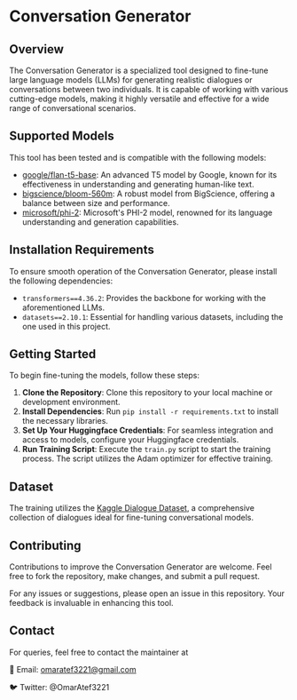 # Conversation Generator

## Overview
The Conversation Generator is a specialized tool designed to fine-tune large language models (LLMs) for generating realistic dialogues or conversations between two individuals. It is capable of working with various cutting-edge models, making it highly versatile and effective for a wide range of conversational scenarios.

## Supported Models
This tool has been tested and is compatible with the following models:
- [google/flan-t5-base](https://huggingface.co/google/flan-t5-base): An advanced T5 model by Google, known for its effectiveness in understanding and generating human-like text.
- [bigscience/bloom-560m](https://huggingface.co/bigscience/bloom-560m): A robust model from BigScience, offering a balance between size and performance.
- [microsoft/phi-2](https://huggingface.co/microsoft/phi-2): Microsoft's PHI-2 model, renowned for its language understanding and generation capabilities.

## Installation Requirements
To ensure smooth operation of the Conversation Generator, please install the following dependencies:
- `transformers==4.36.2`: Provides the backbone for working with the aforementioned LLMs.
- `datasets==2.10.1`: Essential for handling various datasets, including the one used in this project.

## Getting Started
To begin fine-tuning the models, follow these steps:
1. **Clone the Repository**: Clone this repository to your local machine or development environment.
2. **Install Dependencies**: Run `pip install -r requirements.txt` to install the necessary libraries.
3. **Set Up Your Huggingface Credentials**: For seamless integration and access to models, configure your Huggingface credentials.
4. **Run Training Script**: Execute the `train.py` script to start the training process. The script utilizes the Adam optimizer for effective training.

## Dataset
The training utilizes the [Kaggle Dialogue Dataset](https://www.kaggle.com/datasets/sukalp1899/dialog-summarization), a comprehensive collection of dialogues ideal for fine-tuning conversational models.

## Contributing
Contributions to improve the Conversation Generator are welcome. Feel free to fork the repository, make changes, and submit a pull request.

For any issues or suggestions, please open an issue in this repository. Your feedback is invaluable in enhancing this tool.
## Contact

For queries, feel free to contact the maintainer at 

📧 Email: omaratef3221@gmail.com

🐦 Twitter: @OmarAtef3221
